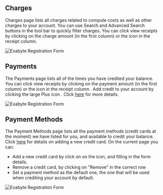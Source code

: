 <!-- DB -->

## Charges

Charges page lists all charges related to compute costs as well as other charges to your account. You can use Search <i class="zmdi zmdi-search zmdi-hc-border"></i> and Advanced Search <i class="zmdi zmdi-search-for zmdi-hc-border"></i> buttons in the tool bar to quickly filter charges. You can click view receipts by clicking on the charge amount (in the first column) or the icon in the receipt column.

![Exabyte Registration Form](/images/Charges.png "Charges")

## Payments

The Payments page lists all of the times you have credited your balance. You can click view receipts by clicking on the payment amount (in the first column) or the icon in the receipt column <i class="zmdi zmdi-file-text"></i>. Add credit to your account by clicking the large Plus icon <i class="zmdi zmdi-plus-circle"></i>. Click [here](/billing/increase-balance.md) for more details.

![Exabyte Registration Form](/images/Payments.png "Payments")

## Payment Methods

The Payment Methods page lists all the payment methods (credit cards at the moment) we have listed for you, and available to credit your balance. Click [here](/billing/add-credit-card.md) for details on adding a new credit card. On the current page you can:

+ Add a new credit card by click on on the <i class="zmdi zmdi-plus-circle"></i> icon, and filling in the form details.
+ Remove a credit card, by clicking on "Remove" in the correct row
+ Set a payment method as the default one, the one that will be used when crediting your account by default.

![Exabyte Registration Form](/images/PaymentMethods.png "PaymentMethods")
